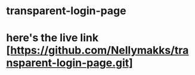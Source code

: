# transparent-login-page
# here's the live link [https://github.com/Nellymakks/transparent-login-page.git]
